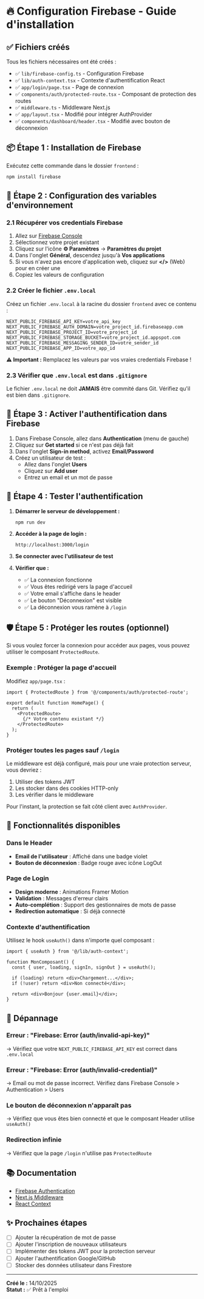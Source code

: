 # 🔥 Configuration Firebase - Guide d'installation

## ✅ Fichiers créés

Tous les fichiers nécessaires ont été créés :

- ✅ `lib/firebase-config.ts` - Configuration Firebase
- ✅ `lib/auth-context.tsx` - Contexte d'authentification React
- ✅ `app/login/page.tsx` - Page de connexion
- ✅ `components/auth/protected-route.tsx` - Composant de protection des routes
- ✅ `middleware.ts` - Middleware Next.js
- ✅ `app/layout.tsx` - Modifié pour intégrer AuthProvider
- ✅ `components/dashboard/header.tsx` - Modifié avec bouton de déconnexion

## 📦 Étape 1 : Installation de Firebase

Exécutez cette commande dans le dossier `frontend` :

```bash
npm install firebase
```

## 🔑 Étape 2 : Configuration des variables d'environnement

### 2.1 Récupérer vos credentials Firebase

1. Allez sur [Firebase Console](https://console.firebase.google.com/)
2. Sélectionnez votre projet existant
3. Cliquez sur l'icône **⚙️ Paramètres** → **Paramètres du projet**
4. Dans l'onglet **Général**, descendez jusqu'à **Vos applications**
5. Si vous n'avez pas encore d'application web, cliquez sur **</>** (Web) pour en créer une
6. Copiez les valeurs de configuration

### 2.2 Créer le fichier `.env.local`

Créez un fichier `.env.local` à la racine du dossier `frontend` avec ce contenu :

```env
NEXT_PUBLIC_FIREBASE_API_KEY=votre_api_key
NEXT_PUBLIC_FIREBASE_AUTH_DOMAIN=votre_project_id.firebaseapp.com
NEXT_PUBLIC_FIREBASE_PROJECT_ID=votre_project_id
NEXT_PUBLIC_FIREBASE_STORAGE_BUCKET=votre_project_id.appspot.com
NEXT_PUBLIC_FIREBASE_MESSAGING_SENDER_ID=votre_sender_id
NEXT_PUBLIC_FIREBASE_APP_ID=votre_app_id
```

**⚠️ Important :** Remplacez les valeurs par vos vraies credentials Firebase !

### 2.3 Vérifier que `.env.local` est dans `.gitignore`

Le fichier `.env.local` ne doit **JAMAIS** être commité dans Git. Vérifiez qu'il est bien dans `.gitignore`.

## 🔐 Étape 3 : Activer l'authentification dans Firebase

1. Dans Firebase Console, allez dans **Authentication** (menu de gauche)
2. Cliquez sur **Get started** si ce n'est pas déjà fait
3. Dans l'onglet **Sign-in method**, activez **Email/Password**
4. Créez un utilisateur de test :
   - Allez dans l'onglet **Users**
   - Cliquez sur **Add user**
   - Entrez un email et un mot de passe

## 🚀 Étape 4 : Tester l'authentification

1. **Démarrer le serveur de développement :**
   ```bash
   npm run dev
   ```

2. **Accéder à la page de login :**
   ```
   http://localhost:3000/login
   ```

3. **Se connecter avec l'utilisateur de test**

4. **Vérifier que :**
   - ✅ La connexion fonctionne
   - ✅ Vous êtes redirigé vers la page d'accueil
   - ✅ Votre email s'affiche dans le header
   - ✅ Le bouton "Déconnexion" est visible
   - ✅ La déconnexion vous ramène à `/login`

## 🛡️ Étape 5 : Protéger les routes (optionnel)

Si vous voulez forcer la connexion pour accéder aux pages, vous pouvez utiliser le composant `ProtectedRoute`.

### Exemple : Protéger la page d'accueil

Modifiez `app/page.tsx` :

```tsx
import { ProtectedRoute } from '@/components/auth/protected-route';

export default function HomePage() {
  return (
    <ProtectedRoute>
      {/* Votre contenu existant */}
    </ProtectedRoute>
  );
}
```

### Protéger toutes les pages sauf `/login`

Le middleware est déjà configuré, mais pour une vraie protection serveur, vous devriez :
1. Utiliser des tokens JWT
2. Les stocker dans des cookies HTTP-only
3. Les vérifier dans le middleware

Pour l'instant, la protection se fait côté client avec `AuthProvider`.

## 📱 Fonctionnalités disponibles

### Dans le Header
- **Email de l'utilisateur** : Affiché dans une badge violet
- **Bouton de déconnexion** : Badge rouge avec icône LogOut

### Page de Login
- **Design moderne** : Animations Framer Motion
- **Validation** : Messages d'erreur clairs
- **Auto-complétion** : Support des gestionnaires de mots de passe
- **Redirection automatique** : Si déjà connecté

### Contexte d'authentification
Utilisez le hook `useAuth()` dans n'importe quel composant :

```tsx
import { useAuth } from '@/lib/auth-context';

function MonComposant() {
  const { user, loading, signIn, signOut } = useAuth();
  
  if (loading) return <div>Chargement...</div>;
  if (!user) return <div>Non connecté</div>;
  
  return <div>Bonjour {user.email}</div>;
}
```

## 🔧 Dépannage

### Erreur : "Firebase: Error (auth/invalid-api-key)"
→ Vérifiez que votre `NEXT_PUBLIC_FIREBASE_API_KEY` est correct dans `.env.local`

### Erreur : "Firebase: Error (auth/invalid-credential)"
→ Email ou mot de passe incorrect. Vérifiez dans Firebase Console > Authentication > Users

### Le bouton de déconnexion n'apparaît pas
→ Vérifiez que vous êtes bien connecté et que le composant Header utilise `useAuth()`

### Redirection infinie
→ Vérifiez que la page `/login` n'utilise pas `ProtectedRoute`

## 📚 Documentation

- [Firebase Authentication](https://firebase.google.com/docs/auth)
- [Next.js Middleware](https://nextjs.org/docs/app/building-your-application/routing/middleware)
- [React Context](https://react.dev/reference/react/useContext)

## ✨ Prochaines étapes

- [ ] Ajouter la récupération de mot de passe
- [ ] Ajouter l'inscription de nouveaux utilisateurs
- [ ] Implémenter des tokens JWT pour la protection serveur
- [ ] Ajouter l'authentification Google/GitHub
- [ ] Stocker des données utilisateur dans Firestore

---

**Créé le :** 14/10/2025  
**Statut :** ✅ Prêt à l'emploi
